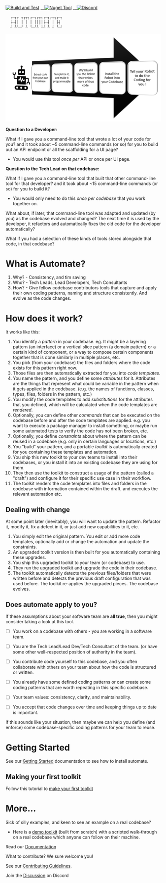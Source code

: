 [![Build and Test](https://github.com/jezzsantos/automate/actions/workflows/build.yml/badge.svg)](https://github.com/jezzsantos/automate/actions/workflows/build.yml)
__[![Nuget Tool](https://img.shields.io/nuget/v/automate?style=plastic&label=nuget)](https://www.nuget.org/packages/automate)
__[![Discord](https://img.shields.io/badge/automate-%237289DA.svg?style=plastic&logo=discord&logoColor=white)](https://discord.gg/uN8vxaGxRT)

      ┌─┐┬ ┬┌┬┐┌─┐┌┬┐┌─┐┌┬┐┌─┐
      ├─┤│ │ │ │ ││││├─┤ │ ├┤ 
      ┴ ┴└─┘ ┴ └─┘┴ ┴┴ ┴ ┴ └─┘

![The Basic Idea](https://raw.githubusercontent.com/jezzsantos/automate/main/docs/Images/BasicConcept.png)

**Question to a Developer:**

What if I gave you a command-line tool that wrote a lot of your code for you? and it took about ~5 command-line commands (or so) for you to build out an API endpoint or all the scaffolding for a UI page?

* You would use this tool _once per_ API or once per UI page.

**Question to the Tech Lead on that codebase:**

What if I gave you a command-line tool that built that other command-line tool for that developer? and it took about ~15 command-line commands (or so) for you to build it?

* You would only need to do this _once per codebase_ that you work together on.

What about, if later, that command-line tool was adapted and updated (by you) as the codebase evolved and changed? The next time it is used by the developer, it refactors and automatically fixes the old code for the developer automatically?

What if you had a selection of these kinds of tools stored alongside that code, in that codebase?

# What is Automate?

1. Why? - Consistency, and  tim saving
2. Who? - Tech Leads, Lead Developers, Tech Consultants
3. How? - Give fellow codebase contributors tools that capture and apply their own coding patterns, naming and structure consistently. And evolve as the code changes.

# How does it work?

It works like this:

1. You identify a *pattern* in your codebase. eg. It might be a layering pattern (an interface) or a vertical slice pattern (a domain pattern) or a certain kind of component, or a way to compose certain components together that is done similarly in multiple places, etc.
2. You pick (from your codebase) the files and folders where the code exists for this pattern right now.
3. Those files are then automatically extracted for you into *code templates*.
4. You name the pattern, and you define some *attributes* for it. Attributes are the things that represent what could be variable in the pattern when it gets applied in the codebase. (e.g. the names of functions, classes, types, files, folders in the pattern, etc.)
5. You modify the code templates to add *substitutions* for the attributes that you defined, which will be calculated when the code templates are *rendered*.
6. Optionally, you can define other *commands* that can be executed on the codebase before and after the code templates are applied. e.g. you want to execute a package manager to install something, or maybe run some automated tests to verify the code has not been broken, etc.
7. Optionally, you define *constraints* about where the pattern can be reused in a codebase (e.g. only in certain languages or locations, etc.)
8. You "build" your pattern, and a portable *toolkit* is automatically created for you containing these templates and automation.
9. You ship this new toolkit to your dev teams to install into their codebases, or you install it into an existing codebase they are using for them.
10. They then use the toolkit to construct a usage of the pattern (called a "draft") and configure it for their specific use case in their workflow.
11. The toolkit renders the code templates into files and folders in the codebase with information contained within the draft, and executes the relevant automation etc.

## Dealing with change

At some point later (inevitably), you will want to update the pattern. Refactor it, modify it, fix a defect in it, or just add new capabilities to it, etc.

1. You simply edit the original pattern. You edit or add more code templates, optionally add or change the automation and update the constraints.
2. An upgraded toolkit version is then built for you automatically containing these upgrades.
2. You ship this upgraded toolkit to your team (or codebase) to use.
2. They run the upgraded toolkit and upgrade the code in their codebase.
2. The toolkit automatically detects the previous files/folders that were written before and detects the previous draft configuration that was used before. The toolkit re-applies the upgraded pieces. The codebase evolves.

## Does automate apply to you?

If these assumptions about your software team are **all true**, then you might consider taking a look at this tool.

- [ ] You work on a codebase with others - you are working in a software team.

- [ ] You are the Tech Lead/Lead Dev/Tech Consultant of the team. (or have some other well-respected position of authority in the team).
- [ ] You contribute code yourself to this codebase, and you often collaborate with others on your team about how the code is structured or written.
- [ ] You already have some defined coding patterns or can create some coding patterns that are worth repeating in this specific codebase.
- [ ] Your team values: consistency, clarity, and maintainability.
- [ ] You accept that code changes over time and keeping things up to date is important.

If this sounds like your situation, then maybe we can help you define (and enforce) some codebase-specific coding patterns for your team to reuse.

# Getting Started

See our [Getting Started](https://jezzsantos.github.io/automate) documentation to see how to install automate.

## Making your first toolkit

Follow this tutorial to [make your first toolkit](https://jezzsantos.github.io/automate/tutorial)

# More...

Sick of silly examples, and keen to see an example on a real codebase?

* Here is a [demo toolkit](https://github.com/jezzsantos/automate/tree/main/discovery/demo) (built from scratch) with a scripted walk-through on a real codebase which anyone can follow on their machine.

Read our [Documentation](https://jezzsantos.github.io/automate/)

What to contribute? We sure welcome you!

See our [Contributing Guidelines](CONTRIBUTING.md).

Join the [Discussion](https://discord.gg/vpc3gDPR) on Discord
